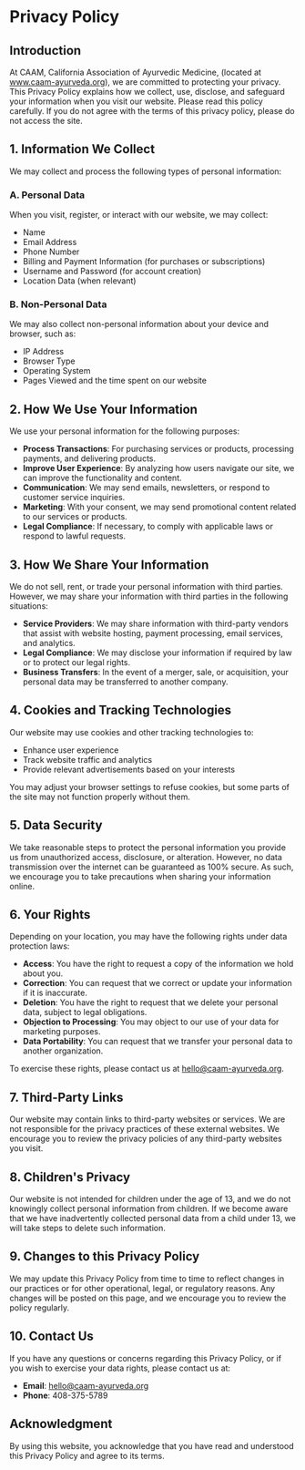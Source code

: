 # Privacy Policy

## Introduction
At CAAM, California Association of Ayurvedic Medicine, (located at www.caam-ayurveda.org), we are committed to protecting your privacy. This Privacy Policy explains how we collect, use, disclose, and safeguard your information when you visit our website. Please read this policy carefully. If you do not agree with the terms of this privacy policy, please do not access the site.

## 1. Information We Collect
We may collect and process the following types of personal information:

### A. Personal Data
When you visit, register, or interact with our website, we may collect:
- Name
- Email Address
- Phone Number
- Billing and Payment Information (for purchases or subscriptions)
- Username and Password (for account creation)
- Location Data (when relevant)

### B. Non-Personal Data
We may also collect non-personal information about your device and browser, such as:
- IP Address
- Browser Type
- Operating System
- Pages Viewed and the time spent on our website

## 2. How We Use Your Information
We use your personal information for the following purposes:

- **Process Transactions**: For purchasing services or products, processing payments, and delivering products.
- **Improve User Experience**: By analyzing how users navigate our site, we can improve the functionality and content.
- **Communication**: We may send emails, newsletters, or respond to customer service inquiries.
- **Marketing**: With your consent, we may send promotional content related to our services or products.
- **Legal Compliance**: If necessary, to comply with applicable laws or respond to lawful requests.

## 3. How We Share Your Information
We do not sell, rent, or trade your personal information with third parties. However, we may share your information with third parties in the following situations:

- **Service Providers**: We may share information with third-party vendors that assist with website hosting, payment processing, email services, and analytics.
- **Legal Compliance**: We may disclose your information if required by law or to protect our legal rights.
- **Business Transfers**: In the event of a merger, sale, or acquisition, your personal data may be transferred to another company.

## 4. Cookies and Tracking Technologies
Our website may use cookies and other tracking technologies to:

- Enhance user experience
- Track website traffic and analytics
- Provide relevant advertisements based on your interests

You may adjust your browser settings to refuse cookies, but some parts of the site may not function properly without them.

## 5. Data Security
We take reasonable steps to protect the personal information you provide us from unauthorized access, disclosure, or alteration. However, no data transmission over the internet can be guaranteed as 100% secure. As such, we encourage you to take precautions when sharing your information online.

## 6. Your Rights
Depending on your location, you may have the following rights under data protection laws:

- **Access**: You have the right to request a copy of the information we hold about you.
- **Correction**: You can request that we correct or update your information if it is inaccurate.
- **Deletion**: You have the right to request that we delete your personal data, subject to legal obligations.
- **Objection to Processing**: You may object to our use of your data for marketing purposes.
- **Data Portability**: You can request that we transfer your personal data to another organization.

To exercise these rights, please contact us at hello@caam-ayurveda.org.

## 7. Third-Party Links
Our website may contain links to third-party websites or services. We are not responsible for the privacy practices of these external websites. We encourage you to review the privacy policies of any third-party websites you visit.

## 8. Children's Privacy
Our website is not intended for children under the age of 13, and we do not knowingly collect personal information from children. If we become aware that we have inadvertently collected personal data from a child under 13, we will take steps to delete such information.

## 9. Changes to this Privacy Policy
We may update this Privacy Policy from time to time to reflect changes in our practices or for other operational, legal, or regulatory reasons. Any changes will be posted on this page, and we encourage you to review the policy regularly.

## 10. Contact Us
If you have any questions or concerns regarding this Privacy Policy, or if you wish to exercise your data rights, please contact us at:

- **Email**: hello@caam-ayurveda.org
- **Phone**: 408-375-5789

## Acknowledgment
By using this website, you acknowledge that you have read and understood this Privacy Policy and agree to its terms.
